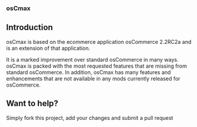 ### osCmax

## Introduction

osCmax is based on the ecommerce application osCommerce 2.2RC2a and is an extension of that application.

It is a marked improvement over standard osCommerce in many ways. osCmax is packed with the most requested features that are missing from standard osCommerce. In addition, osCmax has many features and enhancements that are not available in any mods currently released for osCommerce.

## Want to help?

Simply fork this project, add your changes and submit a pull request


